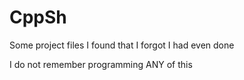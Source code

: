 # CppSh
Some project files I found that I forgot I had even done

I do not remember programming ANY of this
